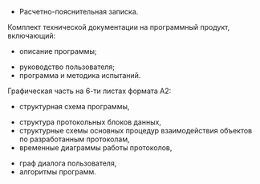 ﻿- Расчетно-пояснительная записка.

Комплект технической документации на программный продукт, включающий:
- описание программы;
+ руководство пользователя;
+ программа и методика испытаний.

Графическая часть на 6-ти листах формата А2:
- структурная схема программы,
+ структура протокольных блоков данных,
+ структурные схемы основных процедур взаимодействия объектов по разработанным протоколам,
+ временные диаграммы работы протоколов,
- граф диалога пользователя,
- алгоритмы программ.